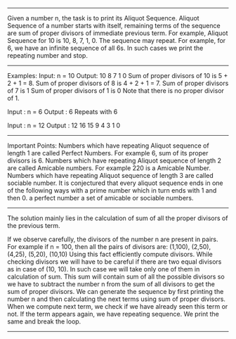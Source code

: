---------------------------------------------------------------------------------------------------

Given a number n, the task is to print its Aliquot Sequence. Aliquot Sequence of a number starts with itself, remaining terms of the sequence are sum of proper divisors of immediate previous term. For example, Aliquot Sequence for 10 is 10, 8, 7, 1, 0. The sequence may repeat. For example, for 6, we have an infinite sequence of all 6s. In such cases we print the repeating number and stop.

---------------------------------------------------------------------------------------------------

Examples:
Input:  n = 10
Output: 10 8 7 1 0
Sum of proper divisors of 10 is  5 + 2 + 1 = 8.
Sum of proper divisors of 8 is 4 + 2 + 1 = 7.
Sum of proper divisors of 7 is 1
Sum of proper divisors of 1 is 0
Note that there is no proper divisor of 1.

Input  : n = 6
Output : 6 
         Repeats with 6

Input : n = 12
Output : 12 16 15 9 4 3 1 0

---------------------------------------------------------------------------------------------------

Important Points:
Numbers which have repeating Aliquot sequence of length 1 are called Perfect Numbers. For example 6, sum of its proper divisors is 6.
Numbers which have repeating Aliquot sequence of length 2 are called Amicable numbers. For example 220 is a Amicable Number.
Numbers which have repeating Aliquot sequence of length 3 are called sociable number.
It is conjectured that every aliquot sequence ends in one of the following ways
with a prime number which in turn ends with 1 and then 0.
a perfect number
a set of amicable or sociable numbers.

---------------------------------------------------------------------------------------------------

The solution mainly lies in the calculation of sum of all the proper divisors of the previous term.

If we observe carefully, the divisors of the number n are present in pairs. For example if n = 100, then all the pairs of divisors are: (1,100), (2,50), (4,25), (5,20), (10,10)
Using this fact efficiently compute divisors. While checking divisors we will have to be careful if there are two equal divisors as in case of (10, 10).
In such case we will take only one of them in calculation of sum. This sum will contain sum of all the possible divisors so we have to subtract the number n from the sum of all divisors to get the sum of proper divisors.
We can generate the sequence by first printing the number n and then calculating the next terms using sum of proper divisors. When we compute next term, we check if we have already seen this term or not. If the term appears again, we have repeating sequence. We print the same and break the loop. 

---------------------------------------------------------------------------------------------------